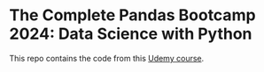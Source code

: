 # The Complete Pandas Bootcamp 2024: Data Science with Python

This repo contains the code from this [Udemy course](https://www.udemy.com/course/the-pandas-bootcamp/).


